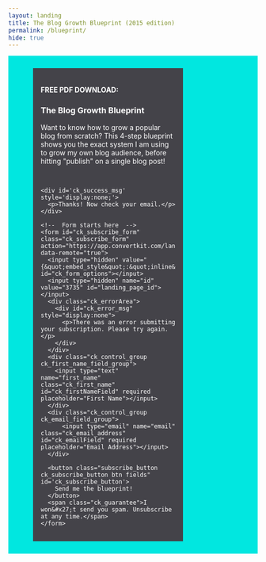 ```yaml
---
layout: landing
title: The Blog Growth Blueprint (2015 edition)
permalink: /blueprint/
hide: true
---
```



<div style="background-color:#01e7e0;background-image:url(/img/greenwall.jpg);background-repeat:no-repeat;background-size:cover;">


<div class="shadow">

<script src="https://app.convertkit.com/assets/CKJS4.js?v=21"></script>

<div class="ck_form ck_vertical_subscription_form">

<div class="ck_form_content">
<h4>FREE PDF DOWNLOAD:</h4>
<h3 class="no-margin-top">The Blog Growth Blueprint</h3>
<p>Want to know how to grow a popular blog from scratch? This 4-step blueprint shows you the exact system I am using to grow my own blog audience, before hitting "publish" on a single blog post!</p>
</div>

  <div class="ck_form_fields">

    <div id='ck_success_msg'  style='display:none;'>
      <p>Thanks! Now check your email.</p>
    </div>

    <!--  Form starts here  -->
    <form id="ck_subscribe_form" class="ck_subscribe_form" action="https://app.convertkit.com/landing_pages/2988/subscribe" data-remote="true">
      <input type="hidden" value="{&quot;embed_style&quot;:&quot;inline&quot;,&quot;embed_trigger&quot;:&quot;scroll_percentage&quot;,&quot;scroll_percentage&quot;:&quot;70&quot;,&quot;delay_seconds&quot;:&quot;10&quot;,&quot;display_position&quot;:&quot;br&quot;,&quot;display_devices&quot;:&quot;all&quot;,&quot;days_no_show&quot;:&quot;15&quot;,&quot;converted_behavior&quot;:&quot;show&quot;}" id="ck_form_options"></input>
      <input type="hidden" name="id" value="3735" id="landing_page_id"></input>
      <div class="ck_errorArea">
        <div id="ck_error_msg" style="display:none">
          <p>There was an error submitting your subscription. Please try again.</p>
        </div>
      </div>
      <div class="ck_control_group ck_first_name_field_group">
        <input type="text" name="first_name" class="ck_first_name" id="ck_firstNameField" required placeholder="First Name"></input>
      </div>
      <div class="ck_control_group ck_email_field_group">
          <input type="email" name="email" class="ck_email_address" id="ck_emailField" required placeholder="Email Address"></input>
      </div>

      <button class="subscribe_button ck_subscribe_button btn fields" id='ck_subscribe_button'>
        Send me the blueprint!
      </button>
      <span class="ck_guarantee">I won&#x27;t send you spam. Unsubscribe at any time.</span>
    </form>
  </div>
  
 </div>
 </div>


<style type="text/css">/* Layout */
.shadow {
    padding: 5% 10%;
}
  .ck_form {
	overflow: hidden;
	color: #ffffff;
	clear: both;
	margin: 0px;
    background-image: url("/img/stardust.png");
    width: 75%;
}

.ck_form * {
	-webkit-box-sizing: border-box;
	-moz-box-sizing: border-box;
	box-sizing: border-box;
}

#ck_subscribe_form {
  clear: both;
}

/* Element Queries — uses JS */

.ck_form_content, .ck_form_fields {
}
.ck_form_content {
	padding: 5%
}
.ck_form_fields {
	padding: 0 5% 5% 5%;
}

.ck_form.ck_horizontal {
}

.ck_form_content {
	border-bottom: none;
}

.ck_form.ck_vertical {
}

.ck_vertical .ck_form_content, .ck_vertical .ck_form_fields {
	width: 100%;
	float: none;
}

.ck_vertical .ck_form_content {
	overflow: hidden;
}

/* Trigger the vertical layout with media queries as well */

@media all and (max-width: 900px) {

.shadow {
    padding: 0;
}

	.ck_form {
        width: 100%;
	}

	.ck_form_content, .ck_form_fields {
		width: 100%;
		float: none;
	}

	.ck_form_content {
	}

}

/* Content */


.ck_image {
	float: left;
	margin-right: 5px;
}

/* Form fields */

.ck_errorArea {
	display: none;
}

#ck_success_msg {
	padding: 10px 10px 0px;
	border: solid 1px #ddd;
	background: #eee;
}

.ck_label {
	font-size: 14px;
	font-weight: bold;
}

.ck_form input[type="text"], .ck_form input[type="email"] {
	width: 100%;
    color: #383838;
}

.ck_checkbox {
  padding: 10px 0px 10px 20px;
  display: block;
  clear: both;
}

.ck_checkbox input.optIn {
  margin-left: -20px;
  margin-top: 0;
}
.ck_form .ck_opt_in_prompt {
  margin-left: 4px;
}
.ck_form .ck_opt_in_prompt p {
  display: inline;
}

.ck_form .ck_subscribe_button {
    width: 100%;
  }

.ck_control_group, .ck_subscribe_button {
    display: block !important;
}

.ck_subscribe_button {
    background-color: #01e7e0 !important;
    border-color: #01e7e0 !important;
}
.ck_subscribe_button:hover {
    background-color: transparent !important;
    color: #01e7e0 !important;
}
.ck_form {
background-color: #444349 !important;
}

.ck_form_title {
    margin-top: 0;
}

</style>

</div>
